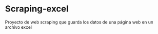 # Scraping-excel
Proyecto de web scraping que guarda los datos de una página web en un archivo excel
